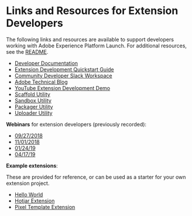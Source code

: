 # Links and Resources for Extension Developers

The following links and resources are available to support developers working with Adobe Experience Platform Launch. For additional resources, see the [README](../README.md).

* [Developer Documentation](https://developer.adobelaunch.com/)
* [Extension Development Quickstart Guide](https://developer.adobelaunch.com/extensions/guides/quickstart/)
* [Community Developer Slack Workspace](http://join.launchdevelopers.chat)
* [Adobe Technical Blog](https://medium.com/adobetech/)
* [YouTube Extension Development Demo](https://youtu.be/rxjtC9o4rl0)
* [Scaffold Utility](https://www.npmjs.com/package/@adobe/reactor-scaffold)
* [Sandbox Utility](https://www.npmjs.com/package/@adobe/reactor-sandbox)
* [Packager Utility](https://www.npmjs.com/package/@adobe/reactor-packager)
* [Uploader Utility](https://www.npmjs.com/package/@adobe/reactor-uploader)

**Webinars** for extension developers (previously recorded):

* [09/27/2018](https://my.adobeconnect.com/p2k5f4hx57y1)
* [11/01/2018](https://my.adobeconnect.com/pq933yjn1nuo)
* [01/24/19](https://my.adobeconnect.com/p3fx3wjp55iu)
* [04/17/19](https://my.adobeconnect.com/pn4vzrthlc4x)

**Example extensions**:

These are provided for reference, or can be used as a starter for your own extension project.

* [Hello World](https://github.com/Adobe-Marketing-Cloud/reactor-helloworld-extension)
* [Hotjar Extension](https://github.com/Adobe-Marketing-Cloud/reactor-hotjar-extension)
* [Pixel Template Extension](https://github.com/Adobe-Marketing-Cloud/reactor-pixel-template-extension)

